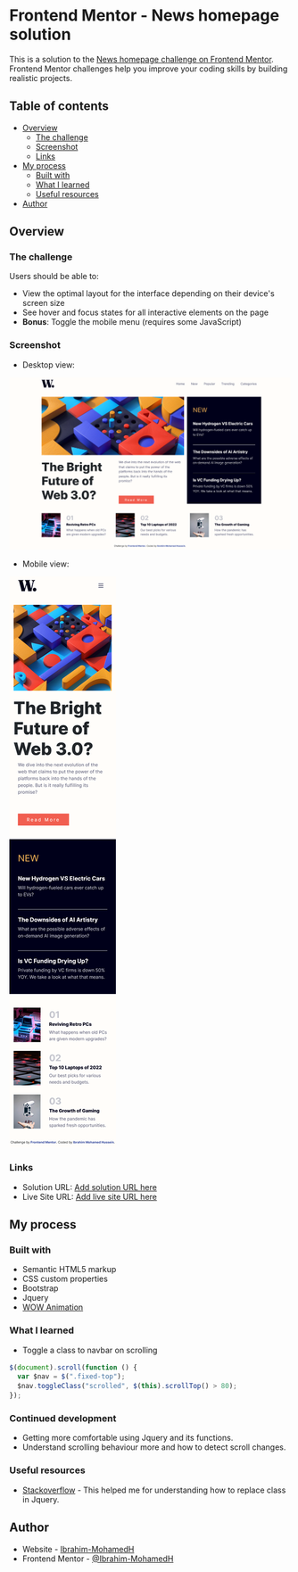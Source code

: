 # Frontend Mentor - News homepage solution

This is a solution to the [News homepage challenge on Frontend Mentor](https://www.frontendmentor.io/challenges/news-homepage-H6SWTa1MFl). Frontend Mentor challenges help you improve your coding skills by building realistic projects.

## Table of contents

- [Overview](#overview)
  - [The challenge](#the-challenge)
  - [Screenshot](#screenshot)
  - [Links](#links)
- [My process](#my-process)
  - [Built with](#built-with)
  - [What I learned](#what-i-learned)
  - [Useful resources](#useful-resources)
- [Author](#author)

## Overview

### The challenge

Users should be able to:

- View the optimal layout for the interface depending on their device's screen size
- See hover and focus states for all interactive elements on the page
- **Bonus**: Toggle the mobile menu (requires some JavaScript)

### Screenshot

- Desktop view:

![](./assets/images/desktop-screenshot.png)

- Mobile view:

![](./assets/images/mobile-screenshot.png)

### Links

- Solution URL: [Add solution URL here](https://www.frontendmentor.io/challenges/news-homepage-H6SWTa1MFl/hub/news-homepage-using-bootstrap-and-jquery-vhB85OHIi2)
- Live Site URL: [Add live site URL here](https://ibrahim-mohamedh.github.io/News-homepage/)

## My process

### Built with

- Semantic HTML5 markup
- CSS custom properties
- Bootstrap
- Jquery
- [WOW Animation](https://wowjs.uk/)

### What I learned

- Toggle a class to navbar on scrolling

```js
$(document).scroll(function () {
  var $nav = $(".fixed-top");
  $nav.toggleClass("scrolled", $(this).scrollTop() > 80);
});
```

### Continued development

- Getting more comfortable using Jquery and its functions.
- Understand scrolling behaviour more and how to detect scroll changes.

### Useful resources

- [Stackoverflow](https://stackoverflow.com/questions/27995621/replace-class-in-jquery) - This helped me for understanding how to replace class in Jquery.

## Author

- Website - [Ibrahim-MohamedH](https://github.com/Ibrahim-MohamedH)
- Frontend Mentor - [@Ibrahim-MohamedH](https://www.frontendmentor.io/profile/Ibrahim-MohamedH)
